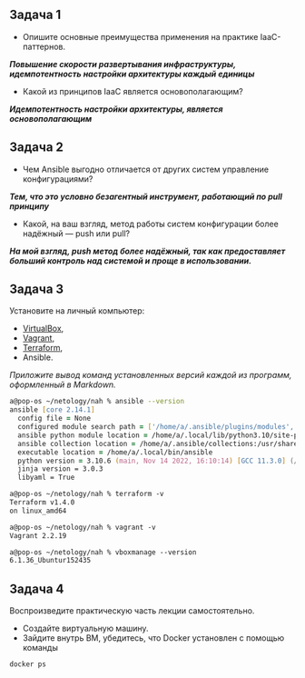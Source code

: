 ## Задача 1

- Опишите основные преимущества применения на практике IaaC-паттернов.

_**Повышение скорости развертывания инфраструктуры, идемпотентность настройки архитектуры каждый единицы**_

- Какой из принципов IaaC является основополагающим?

_**Идемпотентность настройки архитектуры, является основополагающим**_

## Задача 2

- Чем Ansible выгодно отличается от других систем управление конфигурациями?

_**Тем, что это условно безагентный инструмент, работающий по pull принципу**_

- Какой, на ваш взгляд, метод работы систем конфигурации более надёжный — push или pull?

_**На мой взгляд, push метод более надёжный, так как предоставляет больший контроль над системой и проще в использовании.**_

## Задача 3

Установите на личный компьютер:

- [VirtualBox](https://www.virtualbox.org/),
- [Vagrant](https://github.com/netology-code/devops-materials),
- [Terraform](https://github.com/netology-code/devops-materials/blob/master/README.md),
- Ansible.

*Приложите вывод команд установленных версий каждой из программ, оформленный в Markdown.*

```zsh
a@pop-os ~/netology/nah % ansible --version
ansible [core 2.14.1]
  config file = None
  configured module search path = ['/home/a/.ansible/plugins/modules', '/usr/share/ansible/plugins/modules']
  ansible python module location = /home/a/.local/lib/python3.10/site-packages/ansible
  ansible collection location = /home/a/.ansible/collections:/usr/share/ansible/collections
  executable location = /home/a/.local/bin/ansible
  python version = 3.10.6 (main, Nov 14 2022, 16:10:14) [GCC 11.3.0] (/usr/bin/python3)
  jinja version = 3.0.3
  libyaml = True

a@pop-os ~/netology/nah % terraform -v
Terraform v1.4.0
on linux_amd64

a@pop-os ~/netology/nah % vagrant -v
Vagrant 2.2.19

a@pop-os ~/netology/nah % vboxmanage --version
6.1.36_Ubuntur152435
```

## Задача 4 

Воспроизведите практическую часть лекции самостоятельно.

- Создайте виртуальную машину.
- Зайдите внутрь ВМ, убедитесь, что Docker установлен с помощью команды

```
docker ps
```

